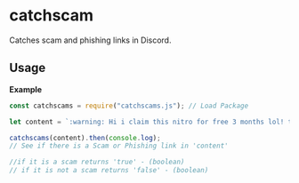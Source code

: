 # catchscam
Catches scam and phishing links in Discord.

## Usage
**Example**

```js
const catchscams = require("catchscams.js"); // Load Package

let content = `:warning: Hi i claim this nitro for free 3 months lol! try it too. https://dliscord.com/x4Cs7cDt2sdFOf12`

catchscams(content).then(console.log);
// See if there is a Scam or Phishing link in 'content'

//if it is a scam returns 'true' - (boolean)
// if it is not a scam returns 'false' - (boolean)
```
